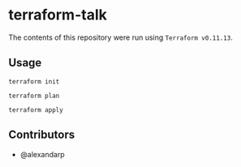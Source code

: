 # terraform-talk

The contents of this repository were run using `Terraform v0.11.13`.

## Usage

```
terraform init
```

```
terraform plan
```

```
terraform apply
```

## Contributors

* @alexandarp
